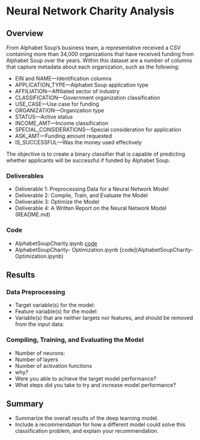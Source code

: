 # Neural Network Charity Analysis

## Overview

From Alphabet Soup’s business team, a representative received a CSV containing more than 34,000 organizations that have received funding from Alphabet Soup over the years. Within this dataset are a number of columns that capture metadata about each organization, such as the following:
- EIN and NAME—Identification columns
- APPLICATION_TYPE—Alphabet Soup application type
- AFFILIATION—Affiliated sector of industry
- CLASSIFICATION—Government organization classification
- USE_CASE—Use case for funding
- ORGANIZATION—Organization type
- STATUS—Active status
- INCOME_AMT—Income classification
- SPECIAL_CONSIDERATIONS—Special consideration for application
- ASK_AMT—Funding amount requested
- IS_SUCCESSFUL—Was the money used effectively

The objective is to create a binary classifier that is capable of predicting whether applicants will be successful if funded by Alphabet Soup.

### Deliverables

- Deliverable 1: Preprocessing Data for a Neural Network Model
- Deliverable 2: Compile, Train, and Evaluate the Model
- Deliverable 3: Optimize the Model
- Deliverable 4: A Written Report on the Neural Network Model (README.md)

### Code

- AlphabetSoupCharity.ipynb [code](AlphabetSoupCharity.ipynb)
- AlphabetSoupCharity- Optimization.ipynb [code](AlphabetSoupCharity- Optimization.ipynb)

## Results

### Data Preprocessing
- Target variable(s) for the model:
- Feature variable(s) for the model:
- Variable(s) that are neither targets nor features, and should be removed from the input data:

### Compiling, Training, and Evaluating the Model
- Number of neurons:
- Number of layers
- Number of activation functions
- why?
- Were you able to achieve the target model performance?
- What steps did you take to try and increase model performance?

## Summary

- Summarize the overall results of the deep learning model. 
- Include a recommendation for how a different model could solve this classification problem, and explain your recommendation.


